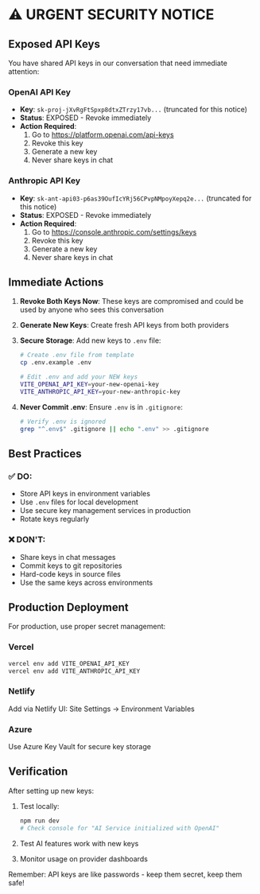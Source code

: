 # ⚠️ URGENT SECURITY NOTICE

## Exposed API Keys

You have shared API keys in our conversation that need immediate attention:

### OpenAI API Key
- **Key**: `sk-proj-jXvRgFtSpxp8dtxZTrzy17vb...` (truncated for this notice)
- **Status**: EXPOSED - Revoke immediately
- **Action Required**: 
  1. Go to https://platform.openai.com/api-keys
  2. Revoke this key
  3. Generate a new key
  4. Never share keys in chat

### Anthropic API Key  
- **Key**: `sk-ant-api03-p6as39OufIcYRj56CPvpNMpoyXepq2e...` (truncated for this notice)
- **Status**: EXPOSED - Revoke immediately
- **Action Required**:
  1. Go to https://console.anthropic.com/settings/keys
  2. Revoke this key
  3. Generate a new key
  4. Never share keys in chat

## Immediate Actions

1. **Revoke Both Keys Now**: These keys are compromised and could be used by anyone who sees this conversation

2. **Generate New Keys**: Create fresh API keys from both providers

3. **Secure Storage**: Add new keys to `.env` file:
   ```bash
   # Create .env file from template
   cp .env.example .env
   
   # Edit .env and add your NEW keys
   VITE_OPENAI_API_KEY=your-new-openai-key
   VITE_ANTHROPIC_API_KEY=your-new-anthropic-key
   ```

4. **Never Commit .env**: Ensure `.env` is in `.gitignore`:
   ```bash
   # Verify .env is ignored
   grep "^.env$" .gitignore || echo ".env" >> .gitignore
   ```

## Best Practices

### ✅ DO:
- Store API keys in environment variables
- Use `.env` files for local development
- Use secure key management services in production
- Rotate keys regularly

### ❌ DON'T:
- Share keys in chat messages
- Commit keys to git repositories  
- Hard-code keys in source files
- Use the same keys across environments

## Production Deployment

For production, use proper secret management:

### Vercel
```bash
vercel env add VITE_OPENAI_API_KEY
vercel env add VITE_ANTHROPIC_API_KEY
```

### Netlify
Add via Netlify UI: Site Settings → Environment Variables

### Azure
Use Azure Key Vault for secure key storage

## Verification

After setting up new keys:

1. Test locally:
   ```bash
   npm run dev
   # Check console for "AI Service initialized with OpenAI"
   ```

2. Test AI features work with new keys

3. Monitor usage on provider dashboards

Remember: API keys are like passwords - keep them secret, keep them safe!